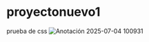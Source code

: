# proyectonuevo1
prueba de css
![Anotación 2025-07-04 100931](https://github.com/user-attachments/assets/d004bb21-850a-4f50-ae63-6f88a39b2080)
